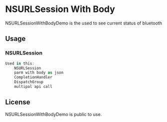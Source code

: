 # NSURLSession With Body

NSURLSessionWithBodyDemo is the used to see current status of bluetooth 

## Usage

### NSURLSession 

```swift
Used in this:
    NSURLSession 
    parm with body as json
    CompletionHandler
    DispatchGroup
    multipal api call
```


## License

NSURLSessionWithBodyDemo is public to use.
